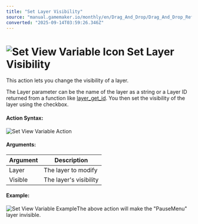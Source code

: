 ```yaml
---
title: "Set Layer Visibility"
source: "manual.gamemaker.io/monthly/en/Drag_And_Drop/Drag_And_Drop_Reference/Layers/Set_Layer_Visibility.htm"
converted: "2025-09-14T03:59:26.346Z"
---
```


# ![Set View Variable Icon](../../../assets/Images/Scripting_Reference/Drag_And_Drop/Reference/Layers/Layer_Set_Visible_icon.png) Set Layer Visibility

This action lets you change the visibility of a layer.

The Layer parameter can be the name of the layer as a string or a Layer ID returned from a function like [layer\_get\_id](../../../GameMaker_Language/GML_Reference/Asset_Management/Rooms/General_Layer_Functions/layer_get_id.md). You then set the visibility of the layer using the checkbox.

#### Action Syntax:

![Set View Variable Action](../../../assets/Images/Scripting_Reference/Drag_And_Drop/Reference/Layers/Layer_Set_Visible_syntax.png)

#### Arguments:

| Argument | Description |
| --- | --- |
| Layer | The layer to modify |
| Visible | The layer's visibility |

#### Example:

![Set View Variable Example](../../../assets/Images/Scripting_Reference/Drag_And_Drop/Reference/Layers/Layer_Set_Visible_example.png)The above action will make the "PauseMenu" layer invisible.